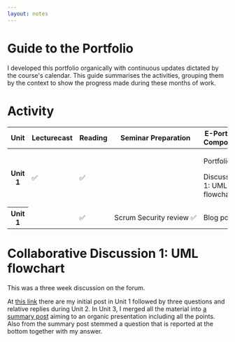 ```yaml
---
layout: notes
---
```

# Guide to the Portfolio

I developed this portfolio organically with continuous updates dictated by the course's calendar. This guide summarises the activities, grouping them by the context to show the progress made during these months of work.

# Activity

<div class="row justify-content-center">
  <div class="col-auto">
<table class="table table-responsive">
  <thead>
    <tr>
      <th scope="col">Unit</th>
      <th scope="col">Lecturecast</th>
      <th scope="col">Reading</th>
      <th scope="col">Seminar Preparation</th>
      <th scope="col">E-Portfolio Component</th>
      <th scope="col">Seminar</th>
    </tr>
  </thead>
  <tbody>
    <tr>
      <!-- Unit -->
      <th scope="row">Unit 1</th>
      <!-- Lecturecast -->
      <td>✅</td>
      <!-- Reading -->
      <td>✅</td>
      <!-- Seminar Preparation-->
      <td></td>
      <!-- E-Portfolio Component -->
      <td>
        <p>Portfolio&nbsp;✅</p>
        <p>Discussion 1: UML flowchart&nbsp;✅</p>
      </td>
      <!-- Seminar -->
      <td>✅</td>
    </tr>
    <tr>
      <!-- Unit -->
      <th scope="row">Unit 1</th>
      <!-- Lecturecast -->
      <td></td>
      <!-- Reading -->
      <td>✅</td>
      <!-- Seminar Preparation-->
      <td>Scrum&nbsp;Security&nbsp;review&nbsp;✅</td>
      <!-- E-Portfolio Component -->
      <td>Blog&nbsp;post✅</td>
      <!-- Seminar -->
      <td>✅</td>
    </tr>
  </tbody>
</table>

  </div>
</div>


# Collaborative Discussion 1: UML flowchart

This was a three week discussion on the forum.

At [this link](../unit1) there are my initial post in Unit 1 followed by three questions and relative replies during Unit 2. In Unit 3, I merged all the material into [a summary post](../unit3/csrf-attack-summary) aiming to an organic presentation including all the points. Also from the summary post stemmed a question that is reported at the bottom together with my answer.

